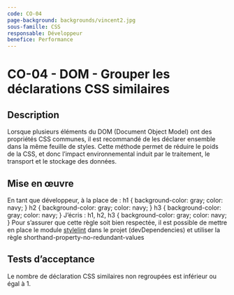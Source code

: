 ```yaml
---
code: CO-04
page-background: backgrounds/vincent2.jpg
sous-famille: CSS
responsable: Développeur
benefice: Performance
---
```

# CO-04 - DOM - Grouper les déclarations CSS similaires

## Description

Lorsque plusieurs éléments du DOM (Document Object Model) ont des propriétés CSS communes, il est recommandé de les déclarer ensemble dans la même feuille de styles. Cette méthode permet de réduire le poids de la CSS, et donc l’impact environnemental induit par le traitement, le transport et le stockage des données.

## Mise en œuvre

En tant que développeur, à la place de :
h1 {
background-color: gray; color: navy;
}
h2 {
background-color: gray; color: navy;
}
h3 {
background-color: gray; color: navy;
}
J’écris :
h1, h2, h3 {
background-color: gray; color: navy;
}
Pour s’assurer que cette règle soit bien respectée, il est possible de mettre en place le module [stylelint](https://stylelint.io/) dans le projet (devDependencies) et utiliser la règle shorthand-property-no-redundant-values

## Tests d’acceptance

Le nombre de déclaration CSS similaires non regroupées est inférieur ou égal à 1.
